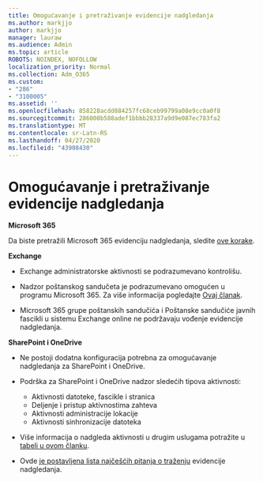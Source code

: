 ```yaml
---
title: Omogućavanje i pretraživanje evidencije nadgledanja
ms.author: markjjo
author: markjjo
manager: lauraw
ms.audience: Admin
ms.topic: article
ROBOTS: NOINDEX, NOFOLLOW
localization_priority: Normal
ms.collection: Adm_O365
ms.custom:
- "286"
- "3100005"
ms.assetid: ''
ms.openlocfilehash: 858228acdd884257fc68ceb99799a08e9cc0a0f8
ms.sourcegitcommit: 286000b588adef1bbbb28337a9d9e087ec783fa2
ms.translationtype: MT
ms.contentlocale: sr-Latn-RS
ms.lasthandoff: 04/27/2020
ms.locfileid: "43908430"
---
```

# <a name="enable-and-search-the-audit-log"></a>Omogućavanje i pretraživanje evidencije nadgledanja

**Microsoft 365**

Da biste pretražili Microsoft 365 evidenciju nadgledanja, sledite [ove korake](https://docs.microsoft.com/office365/securitycompliance/search-the-audit-log-in-security-and-compliance#search-the-audit-log).

**Exchange**

- Exchange administratorske aktivnosti se podrazumevano kontrolišu.

- Nadzor poštanskog sandučeta je podrazumevano omogućen u programu Microsoft 365. Za više informacija pogledajte [Ovaj članak](https://docs.microsoft.com/office365/securitycompliance/enable-mailbox-auditing).

- Microsoft 365 grupe poštanskih sandučića i Poštanske sandučiće javnih fascikli u sistemu Exchange online ne podržavaju vođenje evidencije nadgledanja.

**SharePoint i OneDrive**

- Ne postoji dodatna konfiguracija potrebna za omogućavanje nadgledanja za SharePoint i OneDrive.

- Podrška za SharePoint i OneDrive nadzor sledećih tipova aktivnosti:

    - Aktivnosti datoteke, fascikle i stranica
    - Deljenje i pristup aktivnostima zahteva
    - Aktivnosti administracije lokacije
    - Aktivnosti sinhronizacije datoteka

- Više informacija o nadgleda aktivnosti u drugim uslugama potražite u [tabeli u ovom članku](https://docs.microsoft.com/office365/securitycompliance/search-the-audit-log-in-security-and-compliance#audited-activities).

- Ovde [je postavljena lista najčešćih pitanja o traženju](https://docs.microsoft.com/office365/securitycompliance/search-the-audit-log-in-security-and-compliance#frequently-asked-questions) evidencije nadgledanja.